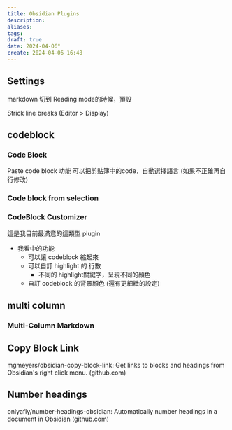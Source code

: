 ```yaml
---
title: Obsidian Plugins
description: 
aliases: 
tags: 
draft: true
date: 2024-04-06"
create: 2024-04-06 16:48
---
```


## Settings



markdown 切到 Reading mode的時候，預設

Strick line breaks (Editor > Display)

## codeblock


### Code Block

Paste code block 功能
可以把剪貼簿中的code，自動選擇語言 (如果不正確再自行修改)

### Code block from selection

### CodeBlock Customizer

這是我目前最滿意的這類型 plugin

- 我看中的功能
	- 可以讓 codeblock 縮起來
	- 可以自訂 highlight 的 行數
		- 不同的 highlight關鍵字，呈現不同的顏色
	- 自訂 codeblock 的背景顏色 (還有更細緻的設定)



## multi column


### Multi-Column Markdown


## Copy Block Link


mgmeyers/obsidian-copy-block-link: Get links to blocks and headings from Obsidian's right click menu. (github.com)



## Number headings


onlyafly/number-headings-obsidian: Automatically number headings in a document in Obsidian (github.com)



